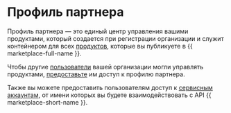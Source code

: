 # Профиль партнера

Профиль партнера — это единый центр управления вашими продуктами, который создается при регистрации организации и служит контейнером для всех [продуктов](./product.md), которые вы публикуете в {{ marketplace-full-name }}.

Чтобы другие [пользователи](../../organization/concepts/membership.md) вашей организации могли управлять продуктами, [предоставьте](../security/partners.md#assign-role) им доступ к профилю партнера.

Также вы можете предоставить пользователям доступ к [сервисным аккаунтам](../../iam/concepts/users/service-accounts.md), от имени которых вы будете взаимодействовать с API {{ marketplace-short-name }}.